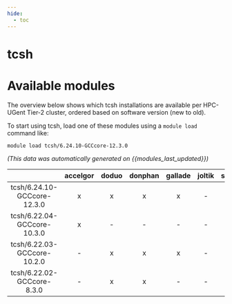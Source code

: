 ```yaml
---
hide:
  - toc
---
```


tcsh
====

# Available modules


The overview below shows which tcsh installations are available per HPC-UGent Tier-2 cluster, ordered based on software version (new to old).

To start using tcsh, load one of these modules using a `module load` command like:

```shell
module load tcsh/6.24.10-GCCcore-12.3.0
```

*(This data was automatically generated on {{modules_last_updated}})*  

| |accelgor|doduo|donphan|gallade|joltik|shinx|skitty|
| :---: | :---: | :---: | :---: | :---: | :---: | :---: | :---: |
|tcsh/6.24.10-GCCcore-12.3.0|x|x|x|x|-|-|x|
|tcsh/6.22.04-GCCcore-10.3.0|x|-|-|-|-|-|-|
|tcsh/6.22.03-GCCcore-10.2.0|-|x|x|x|-|-|-|
|tcsh/6.22.02-GCCcore-8.3.0|-|x|x|-|-|-|-|
